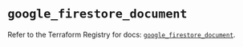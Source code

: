 # `google_firestore_document`

Refer to the Terraform Registry for docs: [`google_firestore_document`](https://registry.terraform.io/providers/hashicorp/google-beta/5.27.0/docs/resources/google_firestore_document).
